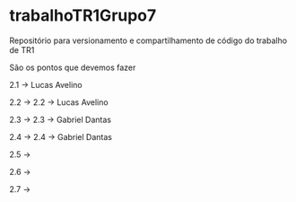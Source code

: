 # trabalhoTR1Grupo7
Repositório para versionamento e compartilhamento de código do trabalho de TR1

São os pontos que devemos fazer

2.1 -> Lucas Avelino

2.2 -> 
2.2 -> Lucas Avelino

2.3 -> 
2.3 -> Gabriel Dantas

2.4 -> 
2.4 -> Gabriel Dantas

2.5 -> 

2.6 ->

2.7 -> 
